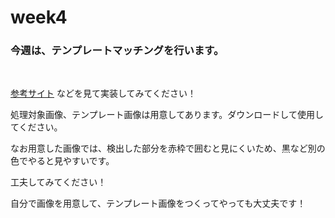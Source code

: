 # week4

### 今週は、テンプレートマッチングを行います。

&emsp; 

[参考サイト](https://shikaku-mafia.com/opencv-template-match/?msclkid=2a34c01ed01d11ec8d8a9e85e7b4c52d) などを見て実装してみてください！

処理対象画像、テンプレート画像は用意してあります。ダウンロードして使用してください。

なお用意した画像では、検出した部分を赤枠で囲むと見にくいため、黒など別の色でやると見やすいです。

工夫してみてください！

自分で画像を用意して、テンプレート画像をつくってやっても大丈夫です！

